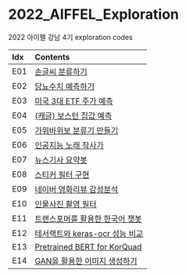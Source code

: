 # 2022_AIFFEL_Exploration
2022 아이펠 강남 4기 exploration codes

**Idx**|**Contents**
:--|:--
E01|[손글씨 분류하기](https://github.com/ethan-yoo/2022_AIFFEL/blob/main/Exploration/E01/E01_handwriting.ipynb)
E02|[당뇨수치 예측하기](https://github.com/ethan-yoo/2022_AIFFEL/blob/main/Exploration/E02/E02_diabetes.ipynb)
E03|[미국 3대 ETF 주가 예측](https://github.com/ethan-yoo/2022_AIFFEL/blob/main/Exploration/E03/E03_ETF_prediction.ipynb)
E04|[(캐글) 보스턴 집값 예측](https://github.com/ethan-yoo/2022_AIFFEL/blob/main/Exploration/E04/E04_kaggle_housing.ipynb)
E05|[가위바위보 분류기 만들기](https://github.com/ethan-yoo/2022_AIFFEL/blob/main/Exploration/E05/E05_RockScissorPaper.ipynb)
E06|[인공지능 노래 작사가](https://github.com/ethan-yoo/2022_AIFFEL/blob/main/Exploration/E06/E06_killing_verse.ipynb)
E07|[뉴스기사 요약봇](https://github.com/ethan-yoo/2022_AIFFEL/blob/main/Exploration/E07/E07_3LineSummary.ipynb)
E08|[스티커 필터 구현](https://github.com/ethan-yoo/2022_AIFFEL/blob/main/Exploration/E08/E08_ImNotSnapChat.ipynb)
E09|[네이버 영화리뷰 감성분석](https://github.com/ethan-yoo/2022_AIFFEL/blob/main/Exploration/E09/E09_Sentimental.ipynb)
E10|[인물사진 촬영 필터](https://github.com/ethan-yoo/2022_AIFFEL/tree/main/Exploration/E10)
E11|[트랜스포머를 활용한 한국어 챗봇](https://github.com/ethan-yoo/2022_AIFFEL/blob/main/Exploration/E11/E11_Transformer_Chatbot.ipynb)
E12|[테서랙트와 keras-ocr 성능 비교](https://github.com/ethan-yoo/2022_AIFFEL/blob/main/Exploration/E12/E12_OCR.ipynb)
E13|[Pretrained BERT for KorQuad]()
E14|[GAN을 활용한 이미지 생성하기](https://github.com/ethan-yoo/2022_AIFFEL/blob/main/Exploration/E14/E14_GAN4fakefasion.ipynb)
